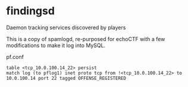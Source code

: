 # findingsd
Daemon tracking services discovered by players

This is a copy of spamlogd, re-purposed for echoCTF with a few modifications to make it log into MySQL.

pf.conf
```
table <tcp_10.0.100.14_22> persist
match log (to pflog1) inet proto tcp from !<tcp_10.0.100.14_22> to 10.0.100.14 port 22 tagged OFFENSE_REGISTERED
```

